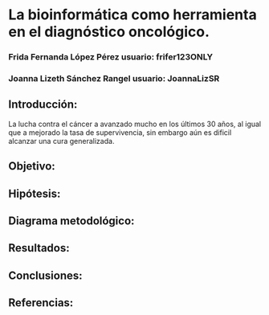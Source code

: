 # La bioinformática como herramienta en el diagnóstico oncológico.
### Frida Fernanda López Pérez            usuario: frifer123ONLY
### Joanna Lizeth Sánchez Rangel          usuario: JoannaLizSR

## Introducción:
La lucha contra el cáncer a avanzado mucho en los últimos 30 años, al igual que a mejorado la tasa de supervivencia, sin embargo aún es dificil alcanzar una cura generalizada.

## Objetivo: 



## Hipótesis:



## Diagrama metodológico:



## Resultados:



## Conclusiones:



## Referencias:


